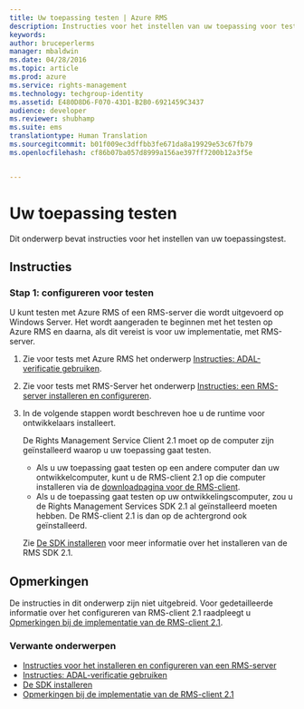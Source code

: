 ```yaml
---
title: Uw toepassing testen | Azure RMS
description: Instructies voor het instellen van uw toepassing voor testen.
keywords: 
author: bruceperlerms
manager: mbaldwin
ms.date: 04/28/2016
ms.topic: article
ms.prod: azure
ms.service: rights-management
ms.technology: techgroup-identity
ms.assetid: E480D8D6-F070-43D1-B2B0-6921459C3437
audience: developer
ms.reviewer: shubhamp
ms.suite: ems
translationtype: Human Translation
ms.sourcegitcommit: b01f009ec3dffbb3fe671da8a19929e53c67fb79
ms.openlocfilehash: cf86b07ba057d8999a156ae397ff7200b12a3f5e


---
```


# Uw toepassing testen

Dit onderwerp bevat instructies voor het instellen van uw toepassingstest.

## Instructies

### Stap 1: configureren voor testen

U kunt testen met Azure RMS of een RMS-server die wordt uitgevoerd op Windows Server. Het wordt aangeraden te beginnen met het testen op Azure RMS en daarna, als dit vereist is voor uw implementatie, met RMS-server.

1. Zie voor tests met Azure RMS het onderwerp [Instructies: ADAL-verificatie gebruiken](how-to-use-adal-authentication.md).
2. Zie voor tests met RMS-Server het onderwerp [Instructies: een RMS-server installeren en configureren](how-to-install-and-configure-an-rms-server.md).
3. In de volgende stappen wordt beschreven hoe u de runtime voor ontwikkelaars installeert.

   De Rights Management Service Client 2.1 moet op de computer zijn geïnstalleerd waarop u uw toepassing gaat testen.
   - Als u uw toepassing gaat testen op een andere computer dan uw ontwikkelcomputer, kunt u de RMS-client 2.1 op die computer installeren via de [downloadpagina voor de RMS-client](http://www.microsoft.com/en-us/download/details.aspx?id=38396).
   - Als u de toepassing gaat testen op uw ontwikkelingscomputer, zou u de Rights Management Services SDK 2.1 al geïnstalleerd moeten hebben. De RMS-client 2.1 is dan op de achtergrond ook geïnstalleerd.

    Zie [De SDK installeren](install-the-rms-sdk.md) voor meer informatie over het installeren van de RMS SDK 2.1.

## Opmerkingen

De instructies in dit onderwerp zijn niet uitgebreid. Voor gedetailleerde informatie over het configureren van RMS-client 2.1 raadpleegt u [Opmerkingen bij de implementatie van de RMS-client 2.1](https://technet.microsoft.com/en-us/library/jj159267(WS.10).aspx).

### Verwante onderwerpen

* [Instructies voor het installeren en configureren van een RMS-server](how-to-install-and-configure-an-rms-server.md)
* [Instructies: ADAL-verificatie gebruiken](how-to-use-adal-authentication.md)
* [De SDK installeren](install-the-rms-sdk.md)
* [Opmerkingen bij de implementatie van de RMS-client 2.1](https://technet.microsoft.com/en-us/library/jj159267(WS.10).aspx)
 

 



<!--HONumber=Jul16_HO3-->


